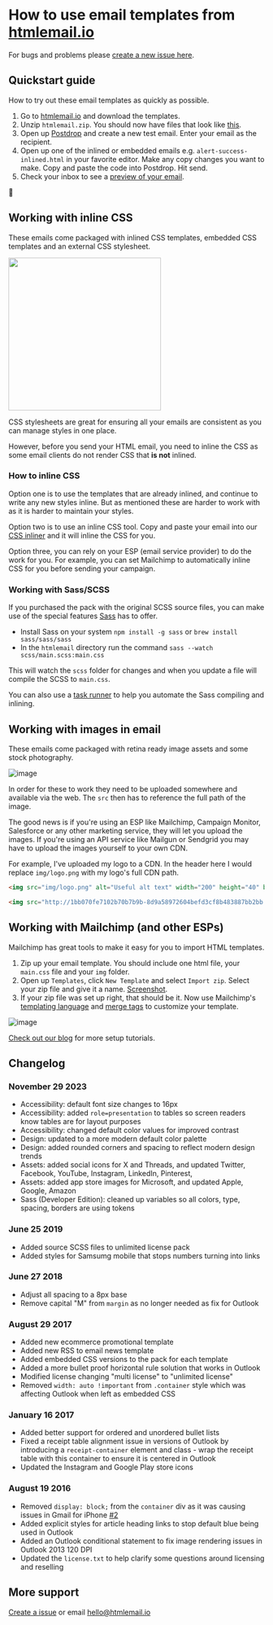 # How to use email templates from [htmlemail.io](https://htmlemail.io)

For bugs and problems please [create a new issue here](https://github.com/leemunroe/htmlemail/issues).

## Quickstart guide

How to try out these email templates as quickly as possible.

1. Go to [htmlemail.io](https://htmlemail.io) and download the templates.
2. Unzip `htmlemail.zip`. You should now have files that look like [this](https://cloud.githubusercontent.com/assets/15963/17390151/353c0312-59bf-11e6-86ba-4761a85cf555.png).
3. Open up [Postdrop](https://postdrop.io) and create a new test email. Enter your email as the recipient.
4. Open up one of the inlined or embedded emails e.g. `alert-success-inlined.html` in your favorite editor. Make any copy changes you want to make. Copy and paste the code into Postdrop. Hit send.
5. Check your inbox to see a [preview of your email](https://cloud.githubusercontent.com/assets/15963/17390295/a9af54f0-59c0-11e6-9959-2ca4ba294621.png).

🎉

## Working with inline CSS

These emails come packaged with inlined CSS templates, embedded CSS templates and an external CSS stylesheet.

<img src="https://user-images.githubusercontent.com/15963/29856247-7229a2e0-8d06-11e7-9609-4bbe6d5b5c17.png" width="300">

CSS stylesheets are great for ensuring all your emails are consistent as you can manage styles in one place.

However, before you send your HTML email, you need to inline the CSS as some email clients do not render CSS that **is not** inlined.

### How to inline CSS

Option one is to use the templates that are already inlined, and continue to write any new styles inline. But as mentioned these are harder to work with as it is harder to maintain your styles.

Option two is to use an inline CSS tool. Copy and paste your email into our [CSS inliner](https://htmlemail.io/inline) and it will inline the CSS for you.

Option three, you can rely on your ESP (email service provider) to do the work for you. For example, you can set Mailchimp to automatically inline CSS for you before sending your campaign.

### Working with Sass/SCSS

If you purchased the pack with the original SCSS source files, you can make use of the special features [Sass](https://sass-lang.com/) has to offer.

* Install Sass on your system `npm install -g sass` or `brew install sass/sass/sass`
* In the `htmlemail` directory run the command `sass --watch scss/main.scss:main.css`

This will watch the `scss` folder for changes and when you update a file will compile the SCSS to `main.css`.

You can also use a [task runner](https://github.com/leemunroe/grunt-email-workflow) to help you automate the Sass compiling and inlining.

## Working with images in email

These emails come packaged with retina ready image assets and some stock photography.

![image](https://cloud.githubusercontent.com/assets/15963/17390518/9c819732-59c2-11e6-9371-2b111ad26e8d.png)

In order for these to work they need to be uploaded somewhere and available via the web. The `src` then has to reference the full path of the image.

The good news is if you're using an ESP like Mailchimp, Campaign Monitor, Salesforce or any other marketing service, they will let you upload the images. If you're using an API service like Mailgun or Sendgrid you may have to upload the images yourself to your own CDN.

For example, I've uploaded my logo to a CDN. In the header here I would replace `img/logo.png` with my logo's full CDN path.

```html
<img src="img/logo.png" alt="Useful alt text" width="200" height="40" border="0">
```

```html
<img src="http://1bb070fe7102b70b7b9b-8d9a58972604befd3cf8b483887bb2bb.r27.cf2.rackcdn.com/img/logo.png" alt="Useful alt text" width="200" height="40" border="0">
``` 

## Working with Mailchimp (and other ESPs)

Mailchimp has great tools to make it easy for you to import HTML templates.

1. Zip up your email template. You should include one html file, your `main.css` file and your `img` folder.
1. Open up `Templates`, click `New Template` and select `Import zip`. Select your zip file and give it a name. [Screenshot](https://cloud.githubusercontent.com/assets/15963/17390732/a2d00ee6-59c4-11e6-9cdd-5a93218bec74.png).
2. If your zip file was set up right, that should be it. Now use Mailchimp's [templating language](http://templates.mailchimp.com/getting-started/template-language/) and [merge tags](https://templates.mailchimp.com/getting-started/merge-tags/) to customize your template.

![image](https://cloud.githubusercontent.com/assets/15963/17390732/a2d00ee6-59c4-11e6-9cdd-5a93218bec74.png)

[Check out our blog](https://htmlemail.io/blog/) for more setup tutorials.

## Changelog

### November 29 2023
* Accessibility: default font size changes to 16px
* Accessibility: added `role=presentation` to tables so screen readers know tables are for layout purposes
* Accessibility: changed default color values for improved contrast
* Design: updated to a more modern default color palette
* Design: added rounded corners and spacing to reflect modern design trends
* Assets: added social icons for X and Threads, and updated Twitter, Facebook, YouTube, Instagram, LinkedIn, Pinterest,
* Assets: added app store images for Microsoft, and updated Apple, Google, Amazon
* Sass (Developer Edition): cleaned up variables so all colors, type, spacing, borders are using tokens

### June 25 2019
* Added source SCSS files to unlimited license pack
* Added styles for Samsumg mobile that stops numbers turning into links

### June 27 2018
* Adjust all spacing to a 8px base
* Remove capital "M" from `margin` as no longer needed as fix for Outlook

### August 29 2017
* Added new ecommerce promotional template
* Added new RSS to email news template
* Added embedded CSS versions to the pack for each template
* Added a more bullet proof horizontal rule solution that works in Outlook
* Modified license changing "multi license" to "unlimited license"
* Removed `width: auto !important` from `.container` style which was affecting Outlook when left as embedded CSS

### January 16 2017
* Added better support for ordered and unordered bullet lists
* Fixed a receipt table alignment issue in versions of Outlook by introducing a `receipt-container` element and class - wrap the receipt table with this container to ensure it is centered in Outlook
* Updated the Instagram and Google Play store icons

### August 19 2016
* Removed `display: block;` from the `container` div as it was causing issues in Gmail for iPhone [#2](https://github.com/leemunroe/htmlemail/issues/2)
* Added explicit styles for article heading links to stop default blue being used in Outlook
* Added an Outlook conditional statement to fix image rendering issues in Outlook 2013 120 DPI
* Updated the `license.txt` to help clarify some questions around licensing and reselling

## More support

[Create a issue](https://github.com/leemunroe/htmlemail/issues) or email hello@htmlemail.io
